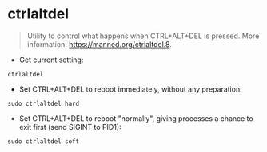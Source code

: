 # ctrlaltdel

> Utility to control what happens when CTRL+ALT+DEL is pressed.
> More information: <https://manned.org/ctrlaltdel.8>.

- Get current setting:

`ctrlaltdel`

- Set CTRL+ALT+DEL to reboot immediately, without any preparation:

`sudo ctrlaltdel hard`

- Set CTRL+ALT+DEL to reboot "normally", giving processes a chance to exit first (send SIGINT to PID1):

`sudo ctrlaltdel soft`
